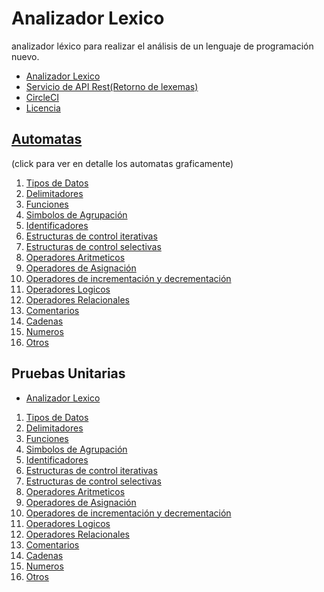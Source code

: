 # Analizador Lexico
analizador léxico para realizar el análisis de un lenguaje de programación nuevo.

- <a href="./src/main/java/Model/LexicalAnalyzer.java">Analizador Lexico</a>
- <a href="./src/main/java/Controller/API/LexemeController.java">Servicio de API Rest(Retorno de lexemas)</a>
- <a href="./.circleci/config.yml">CircleCI</a>
- <a href="./LICENSE">Licencia</a>

<h2><a href="https://github.com/Daryl110/analizador__lexico/wiki/Autómatas">Automatas</a></h2>(click para ver en detalle los automatas graficamente)

<ol>
  <li><a href="./src/main/java/Controller/Automatas/A_DataTypes.java">Tipos de Datos</a></li>
  <li><a href="./src/main/java/Controller/Automatas/A_Delimiters.java">Delimitadores</a></li>
  <li><a href="./src/main/java/Controller/Automatas/A_Functions.java">Funciones</a></li>
  <li><a href="./src/main/java/Controller/Automatas/A_GroupingSymbols.java">Simbolos de Agrupación</a></li>
  <li><a href="./src/main/java/Controller/Automatas/A_Identifiers.java">Identificadores</a></li>
  <li><a href="./src/main/java/Controller/Automatas/A_IterativeControlStructure.java">Estructuras de control iterativas</a></li>
  <li><a href="./src/main/java/Controller/Automatas/A_SelectiveControlStructure.java">Estructuras de control selectivas</a></li>
  <li><a href="./src/main/java/Controller/Automatas/A_ArithmeticOperators.java">Operadores Aritmeticos</a></li>
  <li><a href="./src/main/java/Controller/Automatas/A_AssignmentOperators.java">Operadores de Asignación</a></li>
  <li><a href="./src/main/java/Controller/Automatas/A_IncrementalDecrementalOperators.java">Operadores de incrementación y decrementación</a></li>
  <li><a href="./src/main/java/Controller/Automatas/A_LogicalOperators.java">Operadores Logicos</a></li>
  <li><a href="./src/main/java/Controller/Automatas/A_RelationalOperators.java">Operadores Relacionales</a></li>
  <li><a href="./src/main/java/Controller/Automatas/A_Comments.java">Comentarios</a></li>
  <li><a href="./src/main/java/Controller/Automatas/A_String.java">Cadenas</a></li>
  <li><a href="./src/main/java/Controller/Automatas/A_Numbers.java">Numeros</a></li>
  <li><a href="./src/main/java/Controller/Automatas/A_Others.java">Otros</a></li>
</ol>

<h2>Pruebas Unitarias</h2>


- <a href="./src/test/java/Model/LexicalAnalyzerTest.java">Analizador Lexico</a></li>

<ol>
  <li><a href="./src/test/java/Controller/Automatas/A_DataTypesTest.java">Tipos de Datos</a></li>
  <li><a href="./src/test/java/Controller/Automatas/A_DelimitersTest.java">Delimitadores</a></li>
  <li><a href="./src/test/java/Controller/Automatas/A_FunctionsTest.java">Funciones</a></li>
  <li><a href="./src/test/java/Controller/Automatas/A_GroupingSymbolsTest.java">Simbolos de Agrupación</a></li>
  <li><a href="./src/test/java/Controller/Automatas/A_IdentifiersTest.java">Identificadores</a></li>
  <li><a href="./src/test/java/Controller/Automatas/A_IterativeControlStructureTest.java">Estructuras de control iterativas</a></li>
  <li><a href="./src/test/java/Controller/Automatas/A_SelectiveControlStructureTest.java">Estructuras de control selectivas</a></li>
  <li><a href="./src/test/java/Controller/Automatas/A_ArithmeticOperatorsTest.java">Operadores Aritmeticos</a></li>
  <li><a href="./src/test/java/Controller/Automatas/A_AssignmentOperatorsTest.java">Operadores de Asignación</a></li>
  <li><a href="./src/test/java/Controller/Automatas/A_IncrementalDecrementalOperatorsTest.java">Operadores de incrementación y decrementación</a></li>
  <li><a href="./src/test/java/Controller/Automatas/A_LogicalOperatorsTest.java">Operadores Logicos</a></li>
  <li><a href="./src/test/java/Controller/Automatas/A_RelationalOperatorsTest.java">Operadores Relacionales</a></li>
  <li><a href="./src/test/java/Controller/Automatas/A_CommentsTest.java">Comentarios</a></li>
  <li><a href="./src/test/java/Controller/Automatas/A_StringTest.java">Cadenas</a></li>
  <li><a href="./src/test/java/Controller/Automatas/A_NumbersTest.java">Numeros</a></li>
  <li><a href="./src/test/java/Controller/Automatas/A_OthersTest.java">Otros</a></li>
</ol>
